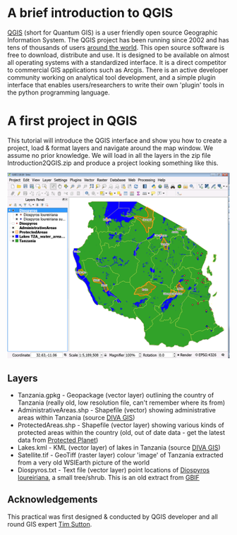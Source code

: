 # A brief introduction to QGIS

[QGIS](http://qgis.org/ "QGIS Homepage") (short for Quantum GIS) is a user friendly open source Geographic Information System. The QGIS project has been running since 2002 and has tens of thousands of users [around the world](http://plugins.qgis.org/community-map/ "map of registered users"). This open source software is free to download, distribute and use. It is designed to be available on almost all operating systems with a standardized interface. It is a direct competitor to commercial GIS applications such as Arcgis. There is an active developer community working on analytical tool development, and a simple plugin interface that enables users/researchers to write their own 'plugin' tools in the python programming language.

# A first project in QGIS

This tutorial will introduce the QGIS interface and show you how to create a project, load & format layers and navigate around the map window. We assume no prior knowledge. We will load in all the layers in the zip file Introduction2QGIS.zip and produce a project looking something like this.

![Screenshot from practical](https://github.com/cyesson/Training/blob/master/GIS/Introduction2QGIS/Introduction2QGIS-screenshot.png)

## Layers

* Tanzania.gpkg - Geopackage (vector layer) outlining the country of Tanzania (really old, low resolution file, can't remember where its from)
* AdministrativeAreas.shp - Shapefile (vector) showing administrative areas within Tanzania (source [DIVA GIS](http://www.diva-gis.org/Data))
* ProtectedAreas.shp - Shapefile (vector layer) showing various kinds of protected areas within the country (old, out of date data - get the latest data from [Protected Planet](https://www.protectedplanet.net/))
* Lakes.kml - KML (vector layer) of lakes in Tanzania (source [DIVA GIS](http://www.diva-gis.org/Data))
* Satellite.tif - GeoTiff (raster layer) colour 'image' of Tanzania extracted from a very old WSIEarth picture of the world
* Diospyros.txt - Text file (vector layer) point locations of [Diospyros loureiriana](http://www.zimbabweflora.co.zw/speciesdata/species.php?species_id=143990), a small tree/shrub. This is an old extract from [GBIF](http://www.gbif.org/)

## Acknowledgements

This practical was first designed & conducted by QGIS developer and all round GIS expert [Tim Sutton](https://twitter.com/timlinux?lang=en).

